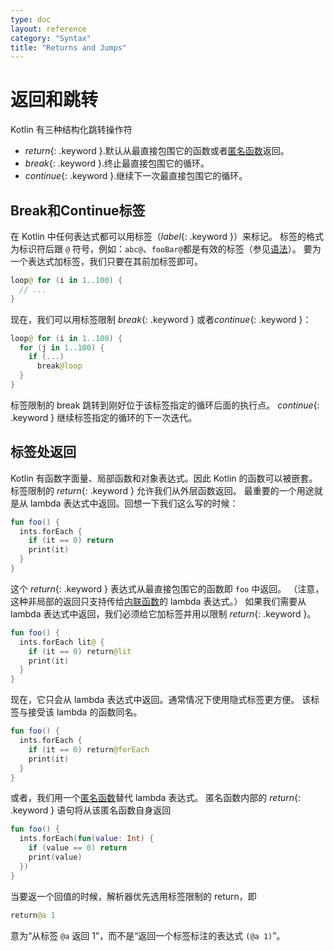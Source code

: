 ```yaml
---
type: doc
layout: reference
category: "Syntax"
title: "Returns and Jumps"
---
```


# 返回和跳转

Kotlin 有三种结构化跳转操作符

* *return*{: .keyword }.默认从最直接包围它的函数或者[匿名函数](lambdas.html#匿名函数)返回。
* *break*{: .keyword }.终止最直接包围它的循环。
* *continue*{: .keyword }.继续下一次最直接包围它的循环。

## Break和Continue标签

在 Kotlin 中任何表达式都可以用标签（*label*{: .keyword }）来标记。
标签的格式为标识符后跟 `@` 符号，例如：`abc@`、`fooBar@`都是有效的标签（参见[语法](grammar.html#label)）。
要为一个表达式加标签，我们只要在其前加标签即可。

``` kotlin
loop@ for (i in 1..100) {
  // ...
}
```

现在，我们可以用标签限制 *break*{: .keyword } 或者*continue*{: .keyword }：

``` kotlin
loop@ for (i in 1..100) {
  for (j in 1..100) {
    if (...)
      break@loop
  }
}
```

标签限制的 break 跳转到刚好位于该标签指定的循环后面的执行点。
*continue*{: .keyword } 继续标签指定的循环的下一次迭代。


## 标签处返回

Kotlin 有函数字面量、局部函数和对象表达式。因此 Kotlin 的函数可以被嵌套。
标签限制的 *return*{: .keyword } 允许我们从外层函数返回。
最重要的一个用途就是从 lambda 表达式中返回。回想一下我们这么写的时候：

``` kotlin
fun foo() {
  ints.forEach {
    if (it == 0) return
    print(it)
  }
}
```

这个 *return*{: .keyword } 表达式从最直接包围它的函数即 `foo` 中返回。
（注意，这种非局部的返回只支持传给[内联函数](inline-functions.html)的 lambda 表达式。）
如果我们需要从 lambda 表达式中返回，我们必须给它加标签并用以限制 *return*{: .keyword }。

``` kotlin
fun foo() {
  ints.forEach lit@ {
    if (it == 0) return@lit
    print(it)
  }
}
```

现在，它只会从 lambda 表达式中返回。通常情况下使用隐式标签更方便。
该标签与接受该 lambda 的函数同名。

``` kotlin
fun foo() {
  ints.forEach {
    if (it == 0) return@forEach
    print(it)
  }
}
```

或者，我们用一个[匿名函数](lambdas.html#匿名函数)替代 lambda 表达式。
匿名函数内部的 *return*{: .keyword } 语句将从该匿名函数自身返回

``` kotlin
fun foo() {
  ints.forEach(fun(value: Int) {
    if (value == 0) return
    print(value)
  })
}
```

当要返一个回值的时候，解析器优先选用标签限制的 return，即

``` kotlin
return@a 1
```

意为“从标签 `@a` 返回 1”，而不是“返回一个标签标注的表达式 `(@a 1)`”。



